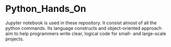 # Python_Hands_On
Jupyter notebook is used in these repository.
It consist almost of all the python commands.
Its language constructs and object-oriented approach aim to help programmers write clear, logical code for small- and large-scale projects.
